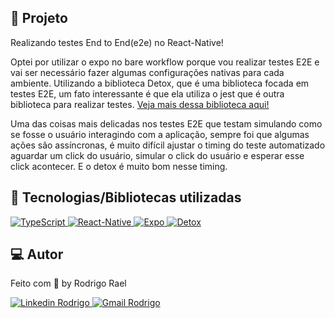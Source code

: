 ## :page_with_curl: Projeto

Realizando testes End to End(e2e) no React-Native!

Optei por utilizar o expo no bare workflow porque vou realizar testes E2E e vai ser necessário fazer algumas configurações nativas para cada ambiente.
Utilizando a biblioteca Detox, que é uma biblioteca focada em testes E2E, um fato interessante é que ela utiliza o jest que é outra biblioteca para realizar testes.
[Veja mais dessa biblioteca aqui!](https://github.com/wix/Detox)

Uma das coisas mais delicadas nos testes E2E que testam simulando como se fosse o usuário interagindo com a aplicação, sempre foi que algumas ações são assíncronas, é muito difícil ajustar o timing do teste automatizado aguardar um click do usuário, simular o click do usuário e esperar esse click acontecer. E o detox é muito bom nesse timing.


## 🚀 Tecnologias/Bibliotecas utilizadas
  
<a href="https://www.typescriptlang.org/" target="_blank"> <img src="https://img.shields.io/badge/-TypeScript-3178C6?style=flat-square&logo=TypeScript&logoColor=white" alt="TypeScript"> </a>
<a href="https://reactnative.dev/" target="_blank"> <img src="https://img.shields.io/badge/-ReactNative-61DAFB?style=flat-square&logo=React&logoColor=white" alt="React-Native"> </a>
<a href="https://expo.dev/" target="_blank"> <img src="https://img.shields.io/badge/-Expo-32373E?style=flat-square&logo=expo&logoColor=white" alt="Expo"> </a>
<a href="https://github.com/wix/Detox" target="_blank"> <img src="https://img.shields.io/badge/-Detox-1F6FEB?style=flat-square&logo=detox&logoColor=white" alt="Detox"> </a>

## 💻 Autor

Feito com 💜 by Rodrigo Rael

<a href="https://www.linkedin.com/in/rodrigo-rael-a7a4b51a9/" target="_blank"> <img src="https://img.shields.io/badge/-RodrigoRael-blue?style=flat-square&logo=Linkedin&logoColor=white&link=https" alt="Linkedin Rodrigo"> </a>
<a href="https://img.shields.io/badge/-rodrigorael53@gmail.com-c14438?style=flat-square&logo=Gmail&logoColor=white&link=mailto:rodrigorael53@gmail.com" target="_blank"> <img src="https://img.shields.io/badge/-rodrigorael53@gmail.com-c14438?style=flat-square&logo=Gmail&logoColor=white&link=mailto:rodrigorael53@gmail.com" alt="Gmail Rodrigo"> </a>
